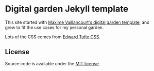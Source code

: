 # Digital garden Jekyll template

This site started with [Maxime Vaillancourt's digital garden template](https://github.com/alisasgithub/digital-garden-jekyll-template), and grew to fit the use cases for my personal garden.

Lots of the CSS comes from [Edward Tufte CSS](https://github.com/edwardtufte/tufte-css).

## License

Source code is available under the [MIT license](LICENSE.md).